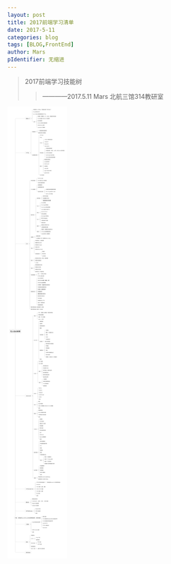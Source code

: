 ```yaml
---
layout: post
title: 2017前端学习清单
date: 2017-5-11
categories: blog
tags: [BLOG,FrontEnd]
author: Mars
pIdentifier: 无缩进
---
```

> 2017前端学习技能树
>> ————2017.5.11 Mars 北航三馆314教研室

![2017前端技能树](/assets/pics/blogPics/2017qiandaun.png '2017前端技能树')